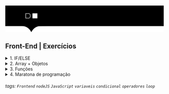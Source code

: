 ![](./hd-header.png)

## Front-End | Exercícios

<details>
  <summary>1. IF/ELSE</summary>

  - 1.1 Faça um programa para verificar se o número é par ou ímpar. O programa deve receber um número e imprimir o resultado `Par` ou `Impar`.
    > Numero par, são os números divisíveis por 2 que tem o resto 0.
  - 1.2 Faça um programa para verificar se o número é positivo ou negativo. O programa deve receber um número e imprimir o resultado `Positivo` ou `Negativo`.
    > Número positivo, são os números que são maiores que 0.
    > Número positivo, são os números que são maiores que 0.
  - 1.3 Faça um programa para verificar se o número é primo. O programa deve receber um número e imprimir o resultado `Primo` ou `Não primo`.
    > Número primo, são os números que são divisíveis por 1 e por ele mesmo.   
  - 1.4 Faça um programa programa para verificar se um triângulo é equilátero, isósceles ou escaleno. O programa deve ler os valores dos três lados e escrever o nome do tipo de triângulo correspondente.
    > Triângulo equilátero, são os triângulos que possuem todos os lados iguais.
    > Triângulo isósceles, são os triângulos que possuem dois lados iguais.
    > Triângulo escaleno, são os triângulos que possuem todos os lados diferentes. 
</details>

<details>

  <summary>2. Array + Objetos</summary>
  
  - 2.1 Faça um programa que receba um array de números e imprima o maior e o menor número. O programa deve receber um array de números e imprimir o maior e o menor número.
    > Exemplo:
    > Entrada: [1, 2, 3, 4, 5]
    > Saída:
    > Maior: 5
    > Menor: 1    
  - 2.2 Faça um programa que receba um array de números e ordene-o. O programa deve receber um array de números e ordená-lo.
    > Exemplo:
    > Entrada: [6, 2, 5, 100, 23, 1]
    > Saída:
    > [1, 2, 5, 6, 23, 100]
  - 2.3 Faça um programa que receba um array com nomes de alunos e verificar se o nome do aluno está na lista. 
    > Exemplo:
    > Entrada: ['João', 'Maria', 'José', 'Pedro']
    > Procurar por: 'Maria'
    > Saída:
    > Encontrado!
  - 2.4 Faça um programa que receba um array de objetos, contendo produtos de supermecado. Cada objeto deve ter as propriedades nome e preço. 
    > Exemplo:
    > Entrada: [{nome: 'Arroz', preço: 2.50}, {nome: 'Feijão', preço: 1.50}, {nome: 'Batata', preço: 0.50}]
    > Procurar por: 'Feijão'
    > Saída:
    > Encontrado!
  - 2.5 Com o array de objeto abaixo, faça o que se pede:
  ```js
  const listaDeCompras = [
    {nome:'Feijão', valor: 8.00},
    {nome:'Sabonete (pacote com 6)', valor: 14.00},
    {nome:'Arroz 5kg', valor: 22.50},
    {nome:'Farinha de trigo', valor: 6.99},
    {nome:'Chocolate', valor: 8.00},
  ];
  ```

  - 1 - Escreva um código que retorne somente os nomes dos itens da lista de compra como um array;
  - 2 - Escreva um código que retorne a soma de todos os valores da lista de compras;
  - 3 - Escreva um código que retone os nomes dos items como uma string separada por vírgulas;
  - 4 - Escreva um código que remova somente o último item da lista de compra;
  - 5 - Escreva um código que remova somente o primeiro da lista de compras;
  - 6 - Escreva um código que retorne somente os itens ordenados pelo nome de forma crescente;
  - 7 - Escreva um código que retorne somente os itens ordenados pelo valor de forma decrescente;
  - 8 - Escreva um código que adicione o objeto {nome:'Macarrão', valor: 5.50} na lista de compras;
  - 9 - Escreva um código que retone o item Feijão;
  - 10 - Escreva um código que retorne o valor dos itens da lista de compras adicionando R$;
 
</details>

<details>
  <summary>3. Funções</summary>
  
  - 3.1 Faça um função que receba um número e imprima o seu fatorial. O programa deve receber um número e imprimir o seu fatorial.
    > Exemplo:
    > Entrada: 5
    > Saída:
    > 5! = 120
  - 3.2 Faça um função que receba uma senha e verificar se a senha é segura. A senha é considerada segura se possuir pelo menos uma letra minúscula, uma letra maiúscula, um número e ter tamanho mínimo de 6 caracteres.   
    > Exemplo:
    > Entrada: abc123
    > Saída:
    > Senha segura  
  - 3.3 Faça um função que receba uma altura e peso de uma pessoa e calcule seu IMC. O programa deve receber uma altura e peso e imprimir o seu IMC e sua classificação. As classificações são:
    > - Abaixo do peso: Abaixo do peso (IMC abaixo de 18,5)
    > - Peso normal: Peso normal (IMC entre 18,5 e 24,9)
    > - Sobrepeso: Sobrepeso (IMC entre 25 e 29,9)
    > - Obesidade grau I: Obesidade grau I (IMC entre 30 e 34,9)
    > - Obesidade grau II: Obesidade grau II (IMC entre 35 e 39,9)
    > - Obesidade grau III: Obesidade grau III (IMC acima de 40)
    > Exemplo:
    > Entrada: 1.75 e 80
    > Saída:
    > Seu IMC é: 24.5
    > Você está com peso normal.
</details>


<details>
  <summary>4. Maratona de programação</summary>

  ### Derrapagem na frenagem
  > O Tesla Model X é um carro autônomo que consegue dirigir sozinho. Para evitar acidentes, o carro deve ser capaz de calcular qual a distância que ele percorrerá, ao iniciar o processo de frenagem, até parar.

  >Você acabou de ser contratado(a) como desenvolver(a) de software na Tesla. Sua primeira tarefa é fazer um programa capaz de calcular essa distância. A fórmula para o cálculo é a seguinte:

  > $$distancia = \frac{- velocidade^2}{2*aceleracao}$$

  > Seu programa sempre receberá como entrada a a velocidade e a aceleração e deverá imprimir na tela a distância percorrida pelo carro até parar.

  > Você acabou de ser contratado(a) como desenvolver(a) de software na Tesla. Sua primeira tarefa é fazer um programa capaz de calcular essa distância. A fórmula para o cálculo é a seguinte:

  > Seu programa sempre receberá como entrada a a velocidade e a aceleração e deverá imprimir na tela a distância percorrida pelo carro até parar.

  > `input`
  > A entrada será sempre composta por dois números inteiros:  a velocidade e a aceleração.

  > output
  > A saída deverá ser sempre um número representando a distância percorrida pelo carro ao longo da frenagem.

  > Exemplo de entrada:
  > Sample Input 

  ```20 -2```

  > Sample Output 

  ```100.0```
  ### Caçadores de Bugs
  > Você foi convidado por um amigo a resolver um problema de um programa que ele não consegue entender o que está dando errado. Esse programa calcula a distancia entre dois pontos num plano e exibe uma classificação. Encontre os problemas para que o programa volte a funcionar, exibindo a resposta correta.

  > input
  > Dois pontos no plano (x1, y1), (x2, y2)

  > output
  > `Longe` ou `Perto`

  > Exemplo de entrada:
  > Sample Input 
  
  ```1 1 2 3```

  > Sample Output 

  ```Perto```
  ### Cálculo da Parcela
  > Um novo banco abriu em seu estado e liberou a fórmula que ele utiliza para calcular o valor da parcela de um tipo de empréstimo.

  > A fórmula precisa de 3 dados, o valor do empréstimo, seu score no Serasa e em quantos meses a pessoa pretende pagar.

  > $$ parcela = \frac{valorEmprestimo + (valorEmprestimo * juros)}{mesesParaPagar} $$

  > Existem 3 faixas de juros que as pessoas se encaixam dependendo de seu score no Serasa:
  > - 1ª faixa (Score menor que 300), juros = 3%;<br/>
  > - 2ª faixa (Score menor que 700), juros = 9%;<br/>
  > - 3ª faixa (Score maior ou igual a 700), juros = 15%;<br/>

  > Um amigo seu viu isso como uma forma de empreender e decidiu criar um aplicativo que calcula o valor da parcela. Para fazer isso ele pediu a sua ajuda.

  > Seu programa receberá sempre como entrada os ganhos da pessoa, seu score no Serasa e em quantos meses a pessoa pagará e deverá imprimir na tela o valor da parcela.

  > input A entrada será sempre três números: 
  > - os ganhos da pessoa
  > - seu score no Serasa
  > - em quantos meses a pessoa pagará.

  > output
  > A saída deverá ser sempre um número representando o valor da parcela.

  > Exemplo de entrada:
  > Sample Input 

  ```5000 80 10```

  > Sample Output 

  ```515.0```
  ### Calculadora Simples
  > Você deverá construir uma calculadora simples, que ao receber dois números e um operador, exibe o resultado da operação.

  > input:
  > Duas variáveis `double` e um operador `String`

  > constraints:
  > 1. Operadores possíveis: `+`, `-`, `*`, `/`, onde o operador `+` é o `default`.
  > 2. Não exibir `0`s desnecessários, por exemplo, se o resultado da operação for `2`, não exibir `2.00000`, mas sim `2`.

  > output:
  > Um número com no máximo 5 casas decimais. 

  > Exemplo de entrada:
  > Sample Input 

  ```2.2 + 4.6```

  > Sample Output 

  ```6.8```
</details>

###### tags: `Frontend` `nodeJS` `JavaScript` `variaveis` `condicional` `operadores` `loop`